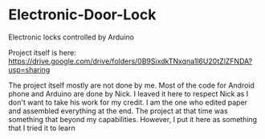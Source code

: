 # Electronic-Door-Lock
Electronic locks controlled by Arduino

Project itself is here:
https://drive.google.com/drive/folders/0B9SixdkTNxqna1l6U20tZlZFNDA?usp=sharing

The project itself mostly are not done by me. Most of the code for Android phone and Arduino are done by Nick.
I leaved it here to respect Nick as I don't want to take his work for my credit.
I am the one who edited paper and assembled everything at the end. The project at that time was something that beyond my capabilities.
However, I put it here as something that I tried it to learn
